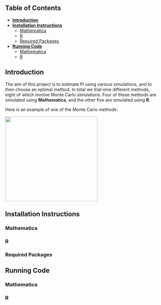 ## Table of Contents
- [**Introduction**](https://github.com/ACM40960/project-EllenBennett/new/main?readme=1#introduction)
- [**Installation Instructions**](https://github.com/ACM40960/project-EllenBennett/new/main?readme=1#installation-instructions)
  - [Mathematica](https://github.com/ACM40960/project-EllenBennett/new/main?readme=1#mathematica)
  - [R](https://github.com/ACM40960/project-EllenBennett/new/main?readme=1#r)
  - [Required Packages](https://github.com/ACM40960/project-EllenBennett/new/main?readme=1#required-packages)
- [**Running Code**](https://github.com/ACM40960/project-EllenBennett/new/main?readme=1#running-code)
  - [Mathematica](https://github.com/ACM40960/project-EllenBennett/new/main?readme=1#mathematica-1)
  - [R](https://github.com/ACM40960/project-EllenBennett/new/main?readme=1#r-1)

## Introduction

   The aim of this project is to estimate Pi using various simulations, and to then choose an optimal method. In total we trial nine different methods, eight of which involve Monte Carlo simulations. Four of these methods are simulated using **Mathematica**, and the other five are simulated using **R**.
   
   Here is an example of one of the Monte Carlo methods:
  
   <img src="https://github.com/ACM40960/project-EllenBennett/blob/main/gif_of_quadrant_method.gif" width="300" height="275"/>

## Installation Instructions
### Mathematica
### R
### Required Packages

## Running Code
### Mathematica
### R
